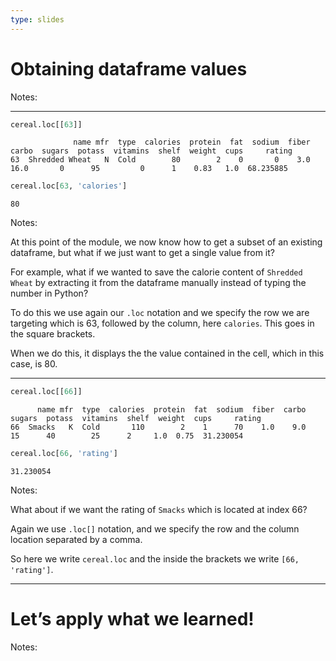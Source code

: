 ```yaml
---
type: slides
---
```


# Obtaining dataframe values

Notes: <br>

---

``` python
cereal.loc[[63]]
```

```out
              name mfr  type  calories  protein  fat  sodium  fiber  carbo  sugars  potass  vitamins  shelf  weight  cups     rating
63  Shredded Wheat   N  Cold        80        2    0       0    3.0   16.0       0      95         0      1    0.83   1.0  68.235885
```

``` python
cereal.loc[63, 'calories']
```

```out
80
```

Notes:

At this point of the module, we now know how to get a subset of an
existing dataframe, but what if we just want to get a single value from
it?

For example, what if we wanted to save the calorie content of `Shredded
Wheat` by extracting it from the dataframe manually instead of typing
the number in Python?

To do this we use again our `.loc` notation and we specify the row we
are targeting which is 63, followed by the column, here `calories`. This
goes in the square brackets.

When we do this, it displays the the value contained in the cell, which
in this case, is 80.

---

``` python
cereal.loc[[66]]
```

```out
      name mfr  type  calories  protein  fat  sodium  fiber  carbo  sugars  potass  vitamins  shelf  weight  cups     rating
66  Smacks   K  Cold       110        2    1      70    1.0    9.0      15      40        25      2     1.0  0.75  31.230054
```

``` python
cereal.loc[66, 'rating']
```

```out
31.230054
```

Notes:

What about if we want the rating of `Smacks` which is located at index
66?

Again we use `.loc[]` notation, and we specify the row and the column
location separated by a comma.

So here we write `cereal.loc` and the inside the brackets we write `[66,
'rating']`.

---

# Let’s apply what we learned\!

Notes: <br>
